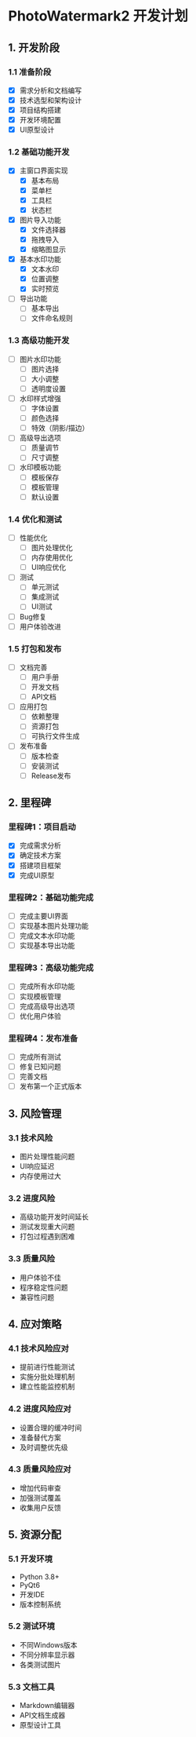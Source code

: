 # PhotoWatermark2 开发计划

## 1. 开发阶段

### 1.1 准备阶段
- [x] 需求分析和文档编写
- [x] 技术选型和架构设计
- [x] 项目结构搭建
- [x] 开发环境配置
- [x] UI原型设计

### 1.2 基础功能开发
- [x] 主窗口界面实现
  - [x] 基本布局
  - [x] 菜单栏
  - [x] 工具栏
  - [x] 状态栏
- [x] 图片导入功能
  - [x] 文件选择器
  - [x] 拖拽导入
  - [x] 缩略图显示
- [x] 基本水印功能
  - [x] 文本水印
  - [x] 位置调整
  - [x] 实时预览
- [ ] 导出功能
  - [ ] 基本导出
  - [ ] 文件命名规则

### 1.3 高级功能开发
- [ ] 图片水印功能
  - [ ] 图片选择
  - [ ] 大小调整
  - [ ] 透明度设置
- [ ] 水印样式增强
  - [ ] 字体设置
  - [ ] 颜色选择
  - [ ] 特效（阴影/描边）
- [ ] 高级导出选项
  - [ ] 质量调节
  - [ ] 尺寸调整
- [ ] 水印模板功能
  - [ ] 模板保存
  - [ ] 模板管理
  - [ ] 默认设置

### 1.4 优化和测试
- [ ] 性能优化
  - [ ] 图片处理优化
  - [ ] 内存使用优化
  - [ ] UI响应优化
- [ ] 测试
  - [ ] 单元测试
  - [ ] 集成测试
  - [ ] UI测试
- [ ] Bug修复
- [ ] 用户体验改进

### 1.5 打包和发布
- [ ] 文档完善
  - [ ] 用户手册
  - [ ] 开发文档
  - [ ] API文档
- [ ] 应用打包
  - [ ] 依赖整理
  - [ ] 资源打包
  - [ ] 可执行文件生成
- [ ] 发布准备
  - [ ] 版本检查
  - [ ] 安装测试
  - [ ] Release发布

## 2. 里程碑

### 里程碑1：项目启动
- [x] 完成需求分析
- [x] 确定技术方案
- [x] 搭建项目框架
- [x] 完成UI原型

### 里程碑2：基础功能完成
- [ ] 完成主要UI界面
- [ ] 实现基本图片处理功能
- [ ] 完成文本水印功能
- [ ] 实现基本导出功能

### 里程碑3：高级功能完成
- [ ] 完成所有水印功能
- [ ] 实现模板管理
- [ ] 完成高级导出选项
- [ ] 优化用户体验

### 里程碑4：发布准备
- [ ] 完成所有测试
- [ ] 修复已知问题
- [ ] 完善文档
- [ ] 发布第一个正式版本

## 3. 风险管理

### 3.1 技术风险
- 图片处理性能问题
- UI响应延迟
- 内存使用过大

### 3.2 进度风险
- 高级功能开发时间延长
- 测试发现重大问题
- 打包过程遇到困难

### 3.3 质量风险
- 用户体验不佳
- 程序稳定性问题
- 兼容性问题

## 4. 应对策略

### 4.1 技术风险应对
- 提前进行性能测试
- 实施分批处理机制
- 建立性能监控机制

### 4.2 进度风险应对
- 设置合理的缓冲时间
- 准备替代方案
- 及时调整优先级

### 4.3 质量风险应对
- 增加代码审查
- 加强测试覆盖
- 收集用户反馈

## 5. 资源分配

### 5.1 开发环境
- Python 3.8+
- PyQt6
- 开发IDE
- 版本控制系统

### 5.2 测试环境
- 不同Windows版本
- 不同分辨率显示器
- 各类测试图片

### 5.3 文档工具
- Markdown编辑器
- API文档生成器
- 原型设计工具